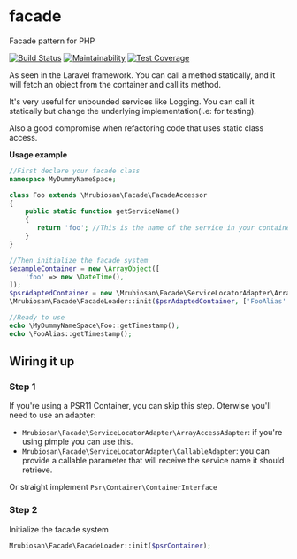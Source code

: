 # facade
Facade pattern for PHP

[![Build Status](https://travis-ci.org/mrubiosan/facade.svg?branch=master)](https://travis-ci.org/mrubiosan/facade) [![Maintainability](https://api.codeclimate.com/v1/badges/19db78591f5b9be3e546/maintainability)](https://codeclimate.com/github/mrubiosan/facade/maintainability) [![Test Coverage](https://api.codeclimate.com/v1/badges/19db78591f5b9be3e546/test_coverage)](https://codeclimate.com/github/mrubiosan/facade/test_coverage)

As seen in the Laravel framework.
You can call a method statically, and it will fetch an object from the container and call its method.

It's very useful for unbounded services like Logging. You can call it statically but change the underlying implementation(i.e: for testing).

Also a good compromise when refactoring code that uses static class access.

**Usage example**


```php
//First declare your facade class
namespace MyDummyNameSpace;

class Foo extends \Mrubiosan\Facade\FacadeAccessor
{
    public static function getServiceName()
    {
       return 'foo'; //This is the name of the service in your container
    }
}
```

```php
//Then initialize the facade system
$exampleContainer = new \ArrayObject([
    'foo' => new \DateTime(),
]);
$psrAdaptedContainer = new \Mrubiosan\Facade\ServiceLocatorAdapter\ArrayAccessAdapter($exampleContainer);
\Mrubiosan\Facade\FacadeLoader::init($psrAdaptedContainer, ['FooAlias' => 'MyDummyNameSpace\Foo']);
```

```php
//Ready to use
echo \MyDummyNameSpace\Foo::getTimestamp();
echo \FooAlias::getTimestamp();
```

## Wiring it up

### Step 1
If you're using a PSR11 Container, you can skip this step.
Oterwise you'll need to use an adapter:
* ```Mrubiosan\Facade\ServiceLocatorAdapter\ArrayAccessAdapter```: if you're using pimple you can use this.
* ```Mrubiosan\Facade\ServiceLocatorAdapter\CallableAdapter```: you can provide a callable parameter that will receive the service name it should retrieve.

Or straight implement ```Psr\Container\ContainerInterface```

### Step 2
Initialize the facade system
```php
Mrubiosan\Facade\FacadeLoader::init($psrContainer);
```
